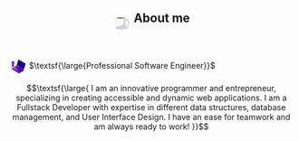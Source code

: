 <h2 align="center" id="about">
  <img src="./src/global/asset/gif/coffee.gif" width="32px" align="center" /> 
  About me
</h2>

<br />

<img src="./../global/asset/gif/pc.gif" width="32px" align="center" /> $\textsf{\large{Professional Software Engineer}}$

$$\textsf{\large{  
  I am an innovative programmer and entrepreneur, specializing in creating accessible and dynamic web 
  applications. I am a Fullstack Developer with expertise in different data structures, database 
  management, and User Interface Design. I have an ease for teamwork and am always ready to work!
}}$$
